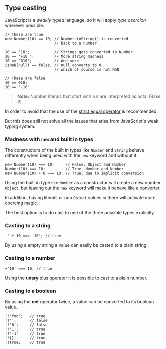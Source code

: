 ## Type casting

JavaScript is a *weakly typed* language, so it will apply *type ceorcion*
wherever possible.

    // These are true
    new Number(10) == 10; // Number.toString() is converted
                          // back to a number

    10 == '10';           // Strings gets converted to Number
    10 == '+10 ';         // More string madness
    10 == '010';          // And more 
    isNaN(null) == false; // null converts to 0
                          // which of course is not NaN
    
    // These are false
    10 == 010;
    10 == '-10'

> **Note:** Number literals that start with a `0` are interpreted as octal (Base
> 8).

In order to avoid that the use of the [strict equal operator](#equality) is
recommended.

But this does still not solve all the issues that arise from JavaScript's weak 
typing system.

### Madness with `new` and built in types

The constructors of the built in types like `Number` and `String` behave
differently when being used with the `new` keyword and without it.

    new Number(10) === 10;     // False, Object and Number
    Number(10) === 10;         // True, Number and Number
    new Number(10) + 0 === 10; // True, due to implicit conversion

Using the built in type like `Number` as a constructor will create a new number 
`Object`, but leaving out the `new` keyword will make it behave like a converter.

In addition, having literals or non `Object` values in there will activate more 
coercing magic.

The best option is to do cast to one of the three possible types explicitly.

### Casting to a string

    '' + 10 === '10'; // true

By using a empty string a value can easily be casted to a plain string.

### Casting to a number

    +'10' === 10; // true

Using the **unary** plus operator it is possible to cast to a plain number.

### Casting to a boolean

By using the **not** operator twice, a value can be converted to its boolean 
value. 

    !!'foo';   // true
    !!'';      // false
    !!'0';     // false
    !!'1';     // true
    !!'-1'     // true
    !!{};      // true
    !!true;    // true

